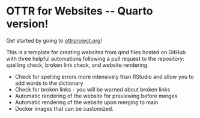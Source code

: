 # OTTR for Websites -- Quarto version!

Get started by going to [ottrproject.org](https://www.ottrproject.org/getting_started.html)!

This is a template for creating websites from  qmd files hosted on GitHub with three helpful automations following a pull request to the repository: spelling check, broken link check, and website rendering.

- Check for spelling errors more intensively than RStudio and allow you to add words to the dictionary
- Check for broken links - you will be warned about broken links
- Automatic rendering of the website for previewing before merges
- Automatic rendering of the website upon merging to main
- Docker images that can be customized.
